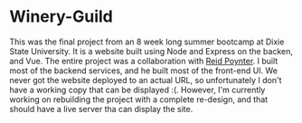 # Winery-Guild
This was the final project from an 8 week long summer bootcamp at Dixie State University. It is a website built using Node and Express on the backen, and Vue. The entire project was a collaboration with [Reid Poynter](https://github.com/ExtDASH). I built most of the backend services, and he built most of the front-end UI. We never got the website deployed to an actual URL, so unfortunately I don't have a working copy that can be displayed :(. However, I'm currently working on rebuilding the project with a complete re-design, and that should have a live server tha can display the site. 
